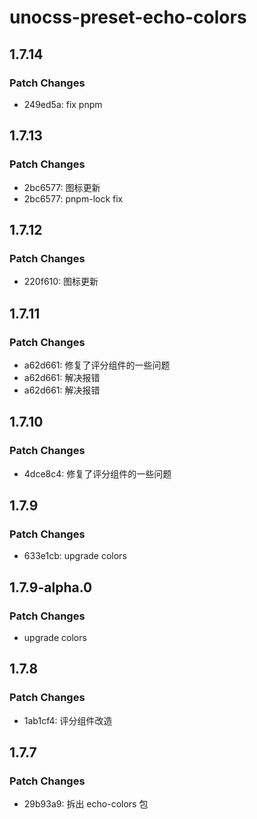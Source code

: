 # unocss-preset-echo-colors

## 1.7.14

### Patch Changes

- 249ed5a: fix pnpm

## 1.7.13

### Patch Changes

- 2bc6577: 图标更新
- 2bc6577: pnpm-lock fix

## 1.7.12

### Patch Changes

- 220f610: 图标更新

## 1.7.11

### Patch Changes

- a62d661: 修复了评分组件的一些问题
- a62d661: 解决报错
- a62d661: 解决报错

## 1.7.10

### Patch Changes

- 4dce8c4: 修复了评分组件的一些问题

## 1.7.9

### Patch Changes

- 633e1cb: upgrade colors

## 1.7.9-alpha.0

### Patch Changes

- upgrade colors

## 1.7.8

### Patch Changes

- 1ab1cf4: 评分组件改造

## 1.7.7

### Patch Changes

- 29b93a9: 拆出 echo-colors 包
